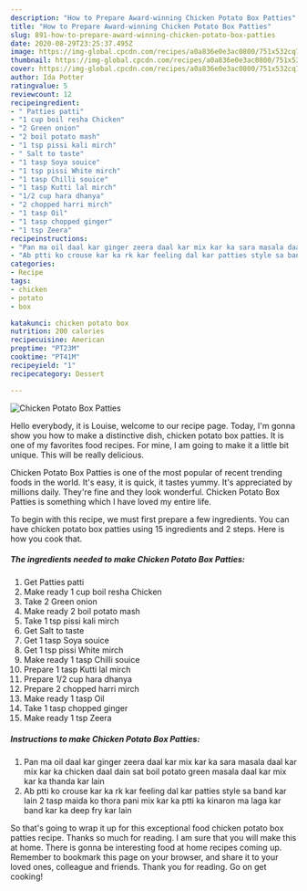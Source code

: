 ```yaml
---
description: "How to Prepare Award-winning Chicken Potato Box Patties"
title: "How to Prepare Award-winning Chicken Potato Box Patties"
slug: 891-how-to-prepare-award-winning-chicken-potato-box-patties
date: 2020-08-29T23:25:37.495Z
image: https://img-global.cpcdn.com/recipes/a0a836e0e3ac0800/751x532cq70/chicken-potato-box-patties-recipe-main-photo.jpg
thumbnail: https://img-global.cpcdn.com/recipes/a0a836e0e3ac0800/751x532cq70/chicken-potato-box-patties-recipe-main-photo.jpg
cover: https://img-global.cpcdn.com/recipes/a0a836e0e3ac0800/751x532cq70/chicken-potato-box-patties-recipe-main-photo.jpg
author: Ida Potter
ratingvalue: 5
reviewcount: 12
recipeingredient:
- " Patties patti"
- "1 cup boil resha Chicken"
- "2 Green onion"
- "2 boil potato mash"
- "1 tsp pissi kali mirch"
- " Salt to taste"
- "1 tasp Soya souice"
- "1 tsp pissi White mirch"
- "1 tasp Chilli souice"
- "1 tasp Kutti lal mirch"
- "1/2 cup hara dhanya"
- "2 chopped harri mirch"
- "1 tasp Oil"
- "1 tasp chopped ginger"
- "1 tsp Zeera"
recipeinstructions:
- "Pan ma oil daal kar ginger zeera daal kar mix kar ka sara masala daal kar mix kar ka chicken daal dain sat boil potato green masala daal kar mix kar ka thanda kar lain"
- "Ab ptti ko crouse kar ka rk kar feeling dal kar patties style sa band kar lain 2 tasp maida ko thora pani mix kar ka ptti ka kinaron ma laga kar band kar ka deep fry kar lain"
categories:
- Recipe
tags:
- chicken
- potato
- box

katakunci: chicken potato box 
nutrition: 200 calories
recipecuisine: American
preptime: "PT23M"
cooktime: "PT41M"
recipeyield: "1"
recipecategory: Dessert

---
```



![Chicken Potato Box Patties](https://img-global.cpcdn.com/recipes/a0a836e0e3ac0800/751x532cq70/chicken-potato-box-patties-recipe-main-photo.jpg)

Hello everybody, it is Louise, welcome to our recipe page. Today, I'm gonna show you how to make a distinctive dish, chicken potato box patties. It is one of my favorites food recipes. For mine, I am going to make it a little bit unique. This will be really delicious.

Chicken Potato Box Patties is one of the most popular of recent trending foods in the world. It's easy, it is quick, it tastes yummy. It's appreciated by millions daily. They're fine and they look wonderful. Chicken Potato Box Patties is something which I have loved my entire life.




To begin with this recipe, we must first prepare a few ingredients. You can have chicken potato box patties using 15 ingredients and 2 steps. Here is how you cook that.

<!--inarticleads1-->

##### The ingredients needed to make Chicken Potato Box Patties:

1. Get  Patties patti
1. Make ready 1 cup boil resha Chicken
1. Take 2 Green onion
1. Make ready 2 boil potato mash
1. Take 1 tsp pissi kali mirch
1. Get  Salt to taste
1. Get 1 tasp Soya souice
1. Get 1 tsp pissi White mirch
1. Make ready 1 tasp Chilli souice
1. Prepare 1 tasp Kutti lal mirch
1. Prepare 1/2 cup hara dhanya
1. Prepare 2 chopped harri mirch
1. Make ready 1 tasp Oil
1. Take 1 tasp chopped ginger
1. Make ready 1 tsp Zeera




<!--inarticleads2-->

##### Instructions to make Chicken Potato Box Patties:

1. Pan ma oil daal kar ginger zeera daal kar mix kar ka sara masala daal kar mix kar ka chicken daal dain sat boil potato green masala daal kar mix kar ka thanda kar lain
1. Ab ptti ko crouse kar ka rk kar feeling dal kar patties style sa band kar lain 2 tasp maida ko thora pani mix kar ka ptti ka kinaron ma laga kar band kar ka deep fry kar lain




So that's going to wrap it up for this exceptional food chicken potato box patties recipe. Thanks so much for reading. I am sure that you will make this at home. There is gonna be interesting food at home recipes coming up. Remember to bookmark this page on your browser, and share it to your loved ones, colleague and friends. Thank you for reading. Go on get cooking!
